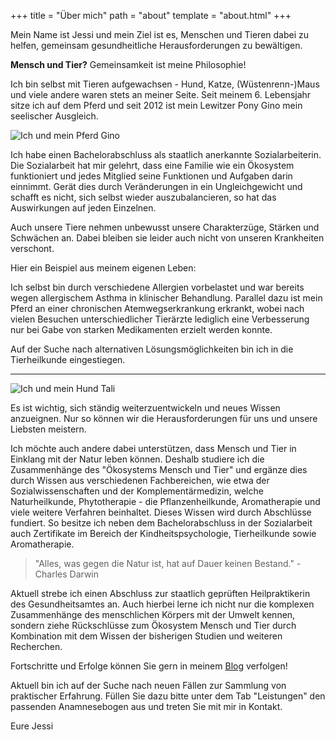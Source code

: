 +++
title = "Über mich"
path = "about"
template = "about.html"
+++

Mein Name ist Jessi und mein Ziel ist es, Menschen und Tieren dabei zu helfen, gemeinsam gesundheitliche Herausforderungen zu bewältigen.

**Mensch und Tier?** Gemeinsamkeit ist meine Philosophie!

Ich bin selbst mit Tieren aufgewachsen - Hund, Katze, (Wüstenrenn-)Maus und viele andere waren stets an meiner Seite. Seit meinem 6. Lebensjahr sitze ich auf dem Pferd und seit 2012 ist mein Lewitzer Pony Gino mein seelischer Ausgleich.

<img src="/JessICan/img/ich_und_gino.jpg" alt="Ich und mein Pferd Gino" style="max-width: 100%;max-height: 80%;">

Ich habe einen Bachelorabschluss als staatlich anerkannte Sozialarbeiterin. Die Sozialarbeit hat mir gelehrt, dass eine Familie wie ein Ökosystem funktioniert und jedes Mitglied seine Funktionen und Aufgaben darin einnimmt. Gerät dies durch Veränderungen in ein Ungleichgewicht und schafft es nicht, sich selbst wieder auszubalancieren, so hat das Auswirkungen auf jeden Einzelnen.

Auch unsere Tiere nehmen unbewusst unsere Charakterzüge, Stärken und Schwächen an. Dabei bleiben sie leider auch nicht von unseren Krankheiten verschont.

Hier ein Beispiel aus meinem eigenen Leben:

Ich selbst bin durch verschiedene Allergien vorbelastet und war bereits wegen allergischem Asthma in klinischer Behandlung. Parallel dazu ist mein Pferd an einer chronischen Atemwegserkrankung erkrankt, wobei nach vielen Besuchen unterschiedlicher Tierärzte lediglich eine Verbesserung nur bei Gabe von starken Medikamenten erzielt werden konnte.

Auf der Suche nach alternativen Lösungsmöglichkeiten bin ich in die Tierheilkunde eingestiegen.

---

<img src="/JessICan/img/tali.jpg" alt="Ich und mein Hund Tali" style="max-width: 100%;max-height: 80%;">


Es ist wichtig, sich ständig weiterzuentwickeln und neues Wissen anzueignen. Nur so können wir die Herausforderungen für uns und unsere Liebsten meistern.

Ich möchte auch andere dabei unterstützen, dass Mensch und Tier in Einklang mit der Natur leben können. Deshalb studiere ich die Zusammenhänge des "Ökosystems Mensch und Tier" und ergänze dies durch Wissen aus verschiedenen Fachbereichen, wie etwa der Sozialwissenschaften und der Komplementärmedizin, welche Naturheilkunde, Phytotherapie - die Pflanzenheilkunde, Aromatherapie und viele weitere Verfahren beinhaltet. Dieses Wissen wird durch Abschlüsse fundiert. So besitze ich neben dem Bachelorabschluss in der Sozialarbeit auch Zertifikate im Bereich der Kindheitspsychologie, Tierheilkunde sowie Aromatherapie.

> "Alles, was gegen die Natur ist, hat auf Dauer keinen Bestand." - Charles Darwin

Aktuell strebe ich einen Abschluss zur staatlich geprüften Heilpraktikerin des Gesundheitsamtes an. Auch hierbei lerne ich nicht nur die komplexen Zusammenhänge des menschlichen Körpers mit der Umwelt kennen, sondern ziehe Rückschlüsse zum Ökosystem Mensch und Tier durch Kombination mit dem Wissen der bisherigen Studien und weiteren Recherchen.

Fortschritte und Erfolge können Sie gern in meinem [Blog](pages/blog) verfolgen!

Aktuell bin ich auf der Suche nach neuen Fällen zur Sammlung von praktischer Erfahrung. Füllen Sie dazu bitte unter dem Tab "Leistungen" den passenden Anamnesebogen aus und treten Sie mit mir in Kontakt.

Eure Jessi